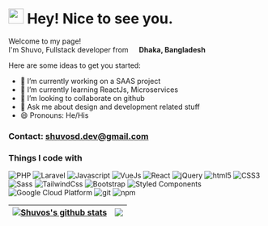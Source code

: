 <h1><img src="https://emojis.slackmojis.com/emojis/images/1531849430/4246/blob-sunglasses.gif?1531849430" width="30"/> Hey! Nice to see you.</h1>


<p>Welcome to my page! </br> I'm Shuvo, Fullstack developer from <img src="https://image0.flaticon.com/icons/svg/197/197509.svg" width="13"/> <b>Dhaka, Bangladesh</b>

Here are some ideas to get you started:

- 🔭 I’m currently working on a SAAS project
- 🌱 I’m currently learning ReactJs, Microservices
- 👯 I’m looking to collaborate on github
- 💬 Ask me about design and development related stuff
- 😄 Pronouns: He/His

<h3>Contact: <a href="#">shuvosd.dev@gmail.com</a></h3>

<h3>Things I code with</h3>
<p>
  <img alt="PHP" src="https://img.shields.io/badge/-PHP-777BB3?style=flat-square&logo=php&logoColor=white" />
  <img alt="Laravel" src="https://img.shields.io/badge/-Laravel-F7F7F7?style=flat-square&logo=laravel&logoColor=F72010" />
  <img alt="Javascript" src="https://img.shields.io/badge/-Javascript-EFD81D?style=flat-square&logo=javascript&logoColor=000" />
  <img alt="VueJs" src="https://img.shields.io/badge/-Vue-4fc08d?style=flat&logo=Vue.js&logoColor=fff" />
  <img alt="React" src="https://img.shields.io/badge/-React-45b8d8?style=flat-square&logo=react&logoColor=white" />
  <img alt="jQuery" src="https://img.shields.io/badge/-jQuery-0766A8?style=flat-square&logo=jQuery&logoColor=fff" />
  <img alt="html5" src="https://img.shields.io/badge/-HTML5-E34F26?style=flat-square&logo=html5&logoColor=white" />
  <img alt="CSS3" src="https://img.shields.io/badge/-CSS3-3595CF?style=flat-square&logo=CSS3&logoColor=white" />
  <img alt="Sass" src="https://img.shields.io/badge/-Sass-CC6699?style=flat-square&logo=sass&logoColor=white" />
  <img alt="TailwindCss" src="https://img.shields.io/badge/-TailwindCSS-06B6D4?style=flat-square&logo=tailwindcss&logoColor=fff" />
  <img alt="Bootstrap" src="https://img.shields.io/badge/-Bootstrap-8411F6?style=flat-square&logo=bootstrap&logoColor=fff" />
  <img alt="Styled Components" src="https://img.shields.io/badge/-Styled_Components-db7092?style=flat-square&logo=styled-components&logoColor=white" />
  <img alt="Google Cloud Platform" src="https://img.shields.io/badge/-Google_Cloud_Platform-1a73e8?style=flat-square&logo=google-cloud&logoColor=white" />
  <img alt="git" src="https://img.shields.io/badge/-Git-F05032?style=flat-square&logo=git&logoColor=white" />
  <img alt="npm" src="https://img.shields.io/badge/-NPM-CB3837?style=flat-square&logo=npm&logoColor=white" />
</p>

 <a href="https://github.com/shuvo-sutradhar/github-readme-stats"><img align="center" src="https://github-readme-stats.vercel.app/api?username=shuvo-sutradhar&show_icons=true&include_all_commits=true&theme=buefy&hide_border=true" alt="Shuvos's github stats" /></a> | <a href="https://github.com/shuvo-sutradhar/github-readme-stats"><img align="center" src="https://github-readme-stats.vercel.app/api/top-langs/?username=shuvo-sutradhar&layout=compact&theme=buefy&hide_border=true" /></a> |
| ------------- | ------------- |
